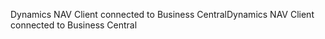 <span data-ttu-id="d2dc8-101">Dynamics NAV Client connected to Business Central</span><span class="sxs-lookup"><span data-stu-id="d2dc8-101">Dynamics NAV Client connected to Business Central</span></span>